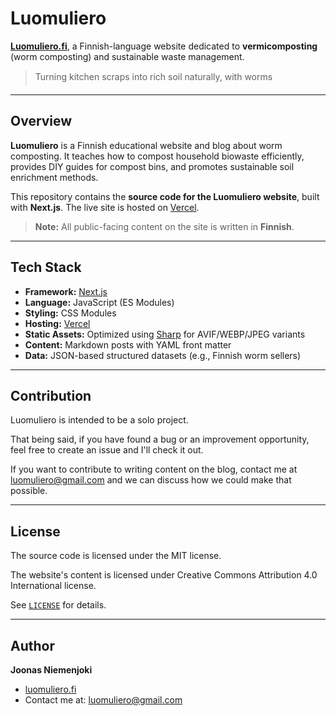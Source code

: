 # Luomuliero

[**Luomuliero.fi**](https://www.luomuliero.fi), a Finnish-language website dedicated to **vermicomposting** (worm composting) and sustainable waste management.

> Turning kitchen scraps into rich soil naturally, with worms

---

## Overview

**Luomuliero** is a Finnish educational website and blog about worm composting. It teaches how to compost household biowaste efficiently, provides DIY guides for compost bins, and promotes sustainable soil enrichment methods.

This repository contains the **source code for the Luomuliero website**, built with **Next.js**. The live site is hosted on [Vercel](https://vercel.com).

> **Note:** All public-facing content on the site is written in **Finnish**.

---

## Tech Stack

- **Framework:** [Next.js](https://nextjs.org/)
- **Language:** JavaScript (ES Modules)
- **Styling:** CSS Modules
- **Hosting:** [Vercel](https://vercel.com)
- **Static Assets:** Optimized using [Sharp](https://sharp.pixelplumbing.com/) for AVIF/WEBP/JPEG variants
- **Content:** Markdown posts with YAML front matter
- **Data:** JSON-based structured datasets (e.g., Finnish worm sellers)

---

## Contribution

Luomuliero is intended to be a solo project.

That being said, if you have found a bug or an improvement opportunity, feel free to create an issue and I'll check it out.

If you want to contribute to writing content on the blog, contact me at luomuliero@gmail.com and we can discuss how we could make that possible.

---

## License

The source code is licensed under the MIT license.

The website's content is licensed under Creative Commons Attribution 4.0 International license.

See [`LICENSE`](LICENSE) for details.

---

## Author

**Joonas Niemenjoki**

- [luomuliero.fi](https://www.luomuliero.fi)
- Contact me at: luomuliero@gmail.com
